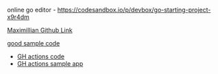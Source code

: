 online go editor - https://codesandbox.io/p/devbox/go-starting-project-x9r4dm

[Maximillian Github Link](https://github.com/mschwarzmueller/go-complete-guide-resources.git)

[good sample code](https://github.com/rstropek/golang-samples/blob/master/golang-build/azure-pipelines.yml)

- [GH actions code](https://github.com/lm-academy/github-actions-course)
- [GH actions sample app](https://github.com/lm-academy/github-actions-course-example-e2e)